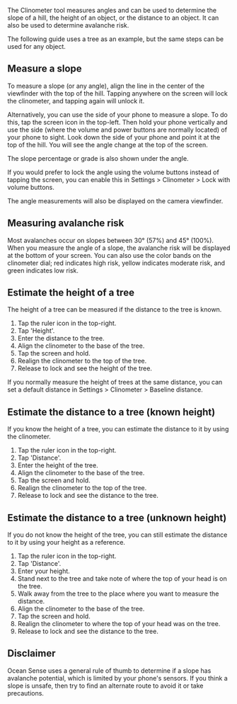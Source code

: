 The Clinometer tool measures angles and can be used to determine the slope of a hill, the height of an object, or the distance to an object. It can also be used to determine avalanche risk.

The following guide uses a tree as an example, but the same steps can be used for any object.

## Measure a slope
To measure a slope (or any angle), align the line in the center of the viewfinder with the top of the hill. Tapping anywhere on the screen will lock the clinometer, and tapping again will unlock it.

Alternatively, you can use the side of your phone to measure a slope. To do this, tap the screen icon in the top-left. Then hold your phone vertically and use the side (where the volume and power buttons are normally located) of your phone to sight. Look down the side of your phone and point it at the top of the hill. You will see the angle change at the top of the screen.

The slope percentage or grade is also shown under the angle.

If you would prefer to lock the angle using the volume buttons instead of tapping the screen, you can enable this in Settings > Clinometer > Lock with volume buttons.

The angle measurements will also be displayed on the camera viewfinder.

## Measuring avalanche risk
Most avalanches occur on slopes between 30° (57%) and 45° (100%). When you measure the angle of a slope, the avalanche risk will be displayed at the bottom of your screen. You can also use the color bands on the clinometer dial; red indicates high risk, yellow indicates moderate risk, and green indicates low risk.

## Estimate the height of a tree
The height of a tree can be measured if the distance to the tree is known.

1. Tap the ruler icon in the top-right.
2. Tap 'Height'.
3. Enter the distance to the tree.
4. Align the clinometer to the base of the tree.
5. Tap the screen and hold.
6. Realign the clinometer to the top of the tree.
7. Release to lock and see the height of the tree.

If you normally measure the height of trees at the same distance, you can set a default distance in Settings > Clinometer > Baseline distance.

## Estimate the distance to a tree (known height)
If you know the height of a tree, you can estimate the distance to it by using the clinometer.

1. Tap the ruler icon in the top-right.
2. Tap 'Distance'.
3. Enter the height of the tree.
4. Align the clinometer to the base of the tree.
5. Tap the screen and hold.
6. Realign the clinometer to the top of the tree.
7. Release to lock and see the distance to the tree.

## Estimate the distance to a tree (unknown height)
If you do not know the height of the tree, you can still estimate the distance to it by using your height as a reference.

1. Tap the ruler icon in the top-right.
2. Tap 'Distance'.
3. Enter your height.
4. Stand next to the tree and take note of where the top of your head is on the tree.
5. Walk away from the tree to the place where you want to measure the distance.
6. Align the clinometer to the base of the tree.
7. Tap the screen and hold.
8. Realign the clinometer to where the top of your head was on the tree.
9. Release to lock and see the distance to the tree.

## Disclaimer
Ocean Sense uses a general rule of thumb to determine if a slope has avalanche potential, which is limited by your phone's sensors. If you think a slope is unsafe, then try to find an alternate route to avoid it or take precautions.